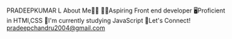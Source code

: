 PRADEEPKUMAR L
About Me👨‍💼
👨‍💻Aspiring Front end developer
🖥Proficient in HTMl,CSS
📝I'm currently studying JavaScript
📧Let's Connect! pradeepchandru2004@gmail.com
